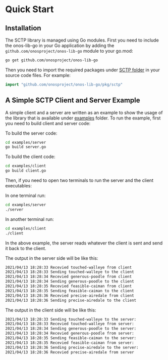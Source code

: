 # Quick Start 

## Installation 
The SCTP library is managed using Go modules. First you need to include the onos-lib-go in your Go application by adding the `github.com/onosproject/onos-lib-go` module to your go.mod: 

```bash
go get github.com/onosproject/onos-lib-go
```

Then you need to import the required packages under [SCTP folder](../../pkg/sctp) in your source code files. For example:

```go
import "github.com/onosproject/onos-lib-go/pkg/sctp"
```

## A Simple SCTP Client and Server Example

A simple client and a server are written as an example to show the usage of the library 
that is available under [examples](../../pkg/sctp/examples) folder. To run the 
example, first you need to build client and server code:

To build the server code:
```bash
cd examples/server
go build server.go
```

To build the client code:
```bash
cd examples/client
go build client.go
```

Then, if you need to open two terminals to run the server and the client
executables:

In one terminal run:
```bash
cd examples/server
./server
```

In another terminal run:
```bash
cd examples/client
./client
```

In the above example, the server reads whatever the client is sent and 
send it back to the client.

The output in the server side will be like this:

```bash
2021/04/13 18:28:33 Recevied touched-walleye from client
2021/04/13 18:28:33 Sending touched-walleye to the client
2021/04/13 18:28:34 Recevied generous-poodle from client
2021/04/13 18:28:34 Sending generous-poodle to the client
2021/04/13 18:28:35 Recevied feasible-caiman from client
2021/04/13 18:28:35 Sending feasible-caiman to the client
2021/04/13 18:28:36 Recevied precise-airedale from client
2021/04/13 18:28:36 Sending precise-airedale to the client
```

The output in the client side will be like this:

```bash
2021/04/13 18:28:33 Sending touched-walleye to the server:
2021/04/13 18:28:33 Recevied touched-walleye from server:
2021/04/13 18:28:34 Sending generous-poodle to the server:
2021/04/13 18:28:34 Recevied generous-poodle from server:
2021/04/13 18:28:35 Sending feasible-caiman to the server:
2021/04/13 18:28:35 Recevied feasible-caiman from server:
2021/04/13 18:28:36 Sending precise-airedale to the server:
2021/04/13 18:28:36 Recevied precise-airedale from server
```


